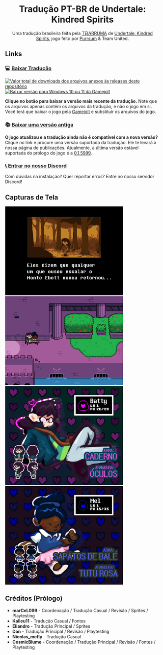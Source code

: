 <div align="center">
  <h1>Tradução PT-BR de Undertale: Kindred Spirits</h1>
  Uma tradução brasileira feita pela <a href="https://github.com/TEIARRUMA">TEIARRUMA</a> de <a href="https://gamejolt.com/games/undertale-kindred-spirits/145217">Undertale: Kindred Spirits</a>, jogo feito por <a href="https://gamejolt.com/@PurrSum">Purrsum</a> & Team United.
</div>

## Links

### 💻 [Baixar Tradução](https://github.com/teiarruma/undertale-kindred-spirits-ptbr/releases/latest/download/Undertale_Kindred_Spirits_PTBR_Windows.zip)

<p dir="auto">
    <a href="#">
        <img src="https://img.shields.io/github/downloads/teiarruma/undertale-kindred-spirits-ptbr/total.svg?label=Total%20de%20Downloads" alt="Valor total de downloads dos arquivos anexos às releases deste repositório" />
    </a>
    <a href="https://github.com/teiarruma/undertale-kindred-spirits-ptbr/releases/latest/download/Undertale_Kindred_Spirits_PTBR_Windows.zip">
        <img src="https://img.shields.io/badge/Windows-0078d7" title="Baixar versão para Windows 10 ou 11 da Gamejolt"/>
    </a>
</p>

 **Clique no botão para baixar a versão mais recente da tradução.** Note que os arquivos apenas contém os arquivos da tradução, e não o jogo em si. Você terá que baixar o jogo pela [Gamejolt](https://gamejolt.com/games/undertale-kindred-spirits/145217) e substituir os arquivos do jogo.

### 📚 [Baixar uma versão antiga](https://github.com/teiarruma/undertale-kindred-spirits-ptbr/releases)

**O jogo atualizou e a tradução ainda não é compatível com a nova versão?** Clique no link e procure uma versão suportada da tradução. Ele te levará à nossa página de publicações. Atualmente, a última versão estável suportada do prólogo do jogo é a [0.1.5999](https://github.com/teiarruma/undertale-kindred-spirits-ptbr/releases/latest).

### [📞 Entrar no nosso Discord](https://discord.gg/7DtZ7E4yYG)

Com dúvidas na instalação? Quer reportar erros? Entre no nosso servidor Discord!

## Capturas de Tela

<div align="left">
  <img alt="Batty caminhando na lenda" title="Batty caminhando na lenda" style="width: 24rem" src="./assets/batty_caminhando_lenda.png" />
 <img alt="Batty e Mel sentadas em um banco nas Ruínas" title="Batty e Mel sentadas em um banco nas Ruínas" style="width: 24rem" src="./assets/batty_e_mel_banco_ruinas.png" />
  <img alt="Arte da Batty" title="Arte da Batty" style="width: 24rem" src="./assets/batty.png" />
 <img alt="Arte da Mel" title="Arte da Mel" style="width: 24rem" src="./assets/mel.png" />
</div>

## Créditos (Prólogo)

- **marCeL099** - Coordenação / Tradução Casual / Revisão / Sprites / Playtesting
- **Kalleu11** - Tradução Casual / Fontes
- **Eliandro** - Tradução Principal / Sprites
- **Dan** - Tradução Principal / Revisão / Playtesting
- **Nicolas_mcfly** - Tradução Casual
- **CosmicBlume** - Coordenação / Tradução Principal / Revisão / Fontes / Playtesting
